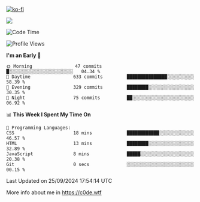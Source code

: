 [![ko-fi](https://ko-fi.com/img/githubbutton_sm.svg)](https://ko-fi.com/Z8Z4Y2LKX)

<a href="https://wakatime.com"><img src="https://wakatime.com/share/@c0dezin/b7f18a7c-ab3a-40b8-8bc7-b1b7bf71f1d6.svg" /></a>

<!--START_SECTION:waka-->
![Code Time](http://img.shields.io/badge/Code%20Time-108%20hrs%201%20min-blue)

![Profile Views](http://img.shields.io/badge/Profile%20Views-1-blue)

**I'm an Early 🐤** 

```text
🌞 Morning                47 commits          █░░░░░░░░░░░░░░░░░░░░░░░░   04.34 % 
🌆 Daytime                633 commits         ███████████████░░░░░░░░░░   58.39 % 
🌃 Evening                329 commits         ████████░░░░░░░░░░░░░░░░░   30.35 % 
🌙 Night                  75 commits          ██░░░░░░░░░░░░░░░░░░░░░░░   06.92 % 
```


📊 **This Week I Spent My Time On** 

```text
💬 Programming Languages: 
CSS                      18 mins             ████████████░░░░░░░░░░░░░   46.57 % 
HTML                     13 mins             ████████░░░░░░░░░░░░░░░░░   32.89 % 
JavaScript               8 mins              █████░░░░░░░░░░░░░░░░░░░░   20.38 % 
Git                      0 secs              ░░░░░░░░░░░░░░░░░░░░░░░░░   00.15 % 
```


 Last Updated on 25/09/2024 17:54:14 UTC
<!--END_SECTION:waka-->

More info about me in https://c0de.wtf
